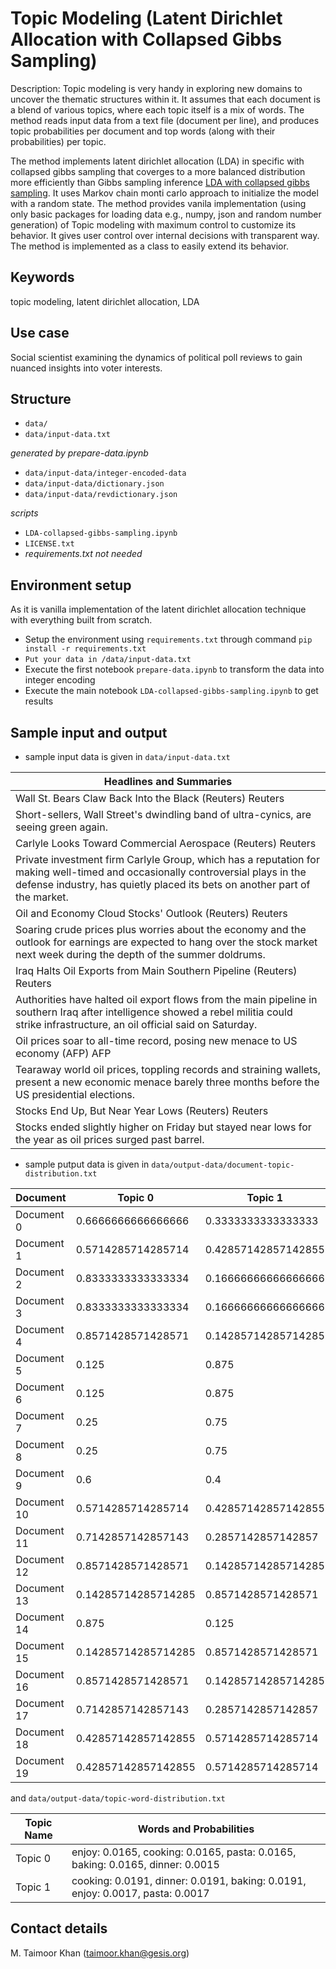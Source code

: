
# Topic Modeling (Latent Dirichlet Allocation with Collapsed Gibbs Sampling)

Description:
Topic modeling is very handy in exploring new domains to uncover the thematic structures within it. It assumes that each document is a blend of various topics, where each topic itself is a mix of words. The method reads input data from a text file (document per line), and produces topic probabilities per document and top words (along with their probabilities) per topic.

The method implements latent dirichlet allocation (LDA) in specific with collapsed gibbs sampling that coverges to a more balanced distribution more efficiently than Gibbs sampling inference [LDA with collapsed gibbs sampling](https://www.cs.cmu.edu/~wcohen/10-605/papers/fastlda.pdf). It uses Markov chain monti carlo approach to initialize the model with a random state. The method provides vanila implementation (using only basic packages for loading data e.g., numpy, json and random number generation) of Topic modeling with maximum control to customize its behavior. It gives user control over internal decisions with transparent way. The method is implemented as a class to easily extend its behavior. 

## Keywords
topic modeling, latent dirichlet allocation, LDA

## Use case
Social scientist examining the dynamics of political poll reviews to gain nuanced insights into voter interests.

## Structure
- `data/` 
- `data/input-data.txt`

*generated by prepare-data.ipynb*
- `data/input-data/integer-encoded-data`
- `data/input-data/dictionary.json`
- `data/input-data/revdictionary.json`

*scripts*
- `LDA-collapsed-gibbs-sampling.ipynb`
- `LICENSE.txt`
- *requirements.txt not needed*
  
## Environment setup
As it is vanilla implementation of the latent dirichlet allocation technique with everything built from scratch. 
- Setup the environment using `requirements.txt` through command `pip install -r requirements.txt`
- `Put your data in /data/input-data.txt`
- Execute the first notebook `prepare-data.ipynb` to transform the data into integer encoding
- Execute the main notebook `LDA-collapsed-gibbs-sampling.ipynb` to get results 

## Sample input and output
- sample input data is given in `data/input-data.txt`

| Headlines and Summaries |
|--------------------------|
| Wall St. Bears Claw Back Into the Black (Reuters) Reuters |
| Short-sellers, Wall Street's dwindling band of ultra-cynics, are seeing green again. |
| Carlyle Looks Toward Commercial Aerospace (Reuters) Reuters |
| Private investment firm Carlyle Group, which has a reputation for making well-timed and occasionally controversial plays in the defense industry, has quietly placed its bets on another part of the market. |
| Oil and Economy Cloud Stocks' Outlook (Reuters) Reuters |
| Soaring crude prices plus worries about the economy and the outlook for earnings are expected to hang over the stock market next week during the depth of the summer doldrums. |
| Iraq Halts Oil Exports from Main Southern Pipeline (Reuters) Reuters |
| Authorities have halted oil export flows from the main pipeline in southern Iraq after intelligence showed a rebel militia could strike infrastructure, an oil official said on Saturday. |
| Oil prices soar to all-time record, posing new menace to US economy (AFP) AFP |
| Tearaway world oil prices, toppling records and straining wallets, present a new economic menace barely three months before the US presidential elections. |
| Stocks End Up, But Near Year Lows (Reuters) Reuters |
| Stocks ended slightly higher on Friday but stayed near lows for the year as oil prices surged past barrel. |


- sample putput data is given in `data/output-data/document-topic-distribution.txt`
  
| Document   | Topic 0                 | Topic 1                 |
|------------|-------------------------|-------------------------|
| Document 0 | 0.6666666666666666      | 0.3333333333333333      |
| Document 1 | 0.5714285714285714      | 0.42857142857142855     |
| Document 2 | 0.8333333333333334      | 0.16666666666666666     |
| Document 3 | 0.8333333333333334      | 0.16666666666666666     |
| Document 4 | 0.8571428571428571      | 0.14285714285714285     |
| Document 5 | 0.125                   | 0.875                   |
| Document 6 | 0.125                   | 0.875                   |
| Document 7 | 0.25                    | 0.75                    |
| Document 8 | 0.25                    | 0.75                    |
| Document 9 | 0.6                     | 0.4                     |
| Document 10| 0.5714285714285714      | 0.42857142857142855     |
| Document 11| 0.7142857142857143      | 0.2857142857142857      |
| Document 12| 0.8571428571428571      | 0.14285714285714285     |
| Document 13| 0.14285714285714285     | 0.8571428571428571      |
| Document 14| 0.875                   | 0.125                   |
| Document 15| 0.14285714285714285     | 0.8571428571428571      |
| Document 16| 0.8571428571428571      | 0.14285714285714285     |
| Document 17| 0.7142857142857143      | 0.2857142857142857      |
| Document 18| 0.42857142857142855     | 0.5714285714285714      |
| Document 19| 0.42857142857142855     | 0.5714285714285714      |
 

and `data/output-data/topic-word-distribution.txt`

| Topic Name | Words and Probabilities                                                                                   |
|------------|----------------------------------------------------------------------------------------------------------|
| Topic 0    | enjoy: 0.0165, cooking: 0.0165, pasta: 0.0165, baking: 0.0165, dinner: 0.0015                             |
| Topic 1    | cooking: 0.0191, dinner: 0.0191, baking: 0.0191, enjoy: 0.0017, pasta: 0.0017                             |


## Contact details
M. Taimoor Khan (taimoor.khan@gesis.org)
